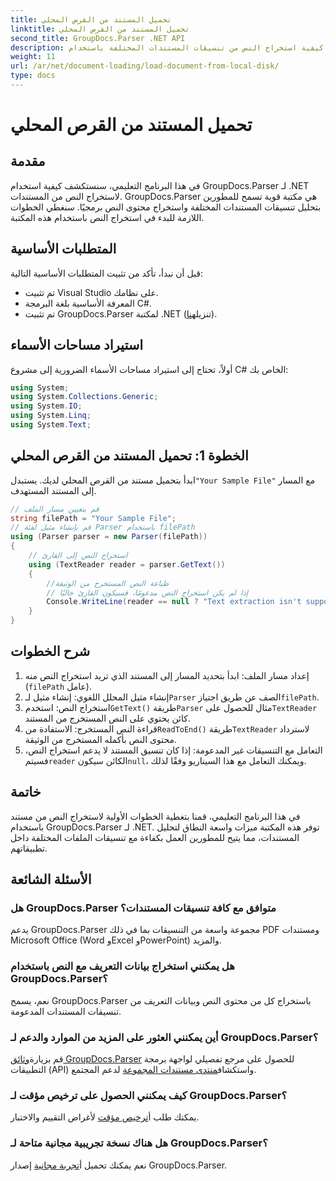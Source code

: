 ```yaml
---
title: تحميل المستند من القرص المحلي
linktitle: تحميل المستند من القرص المحلي
second_title: GroupDocs.Parser .NET API
description: تعرف على كيفية استخراج النص من تنسيقات المستندات المختلفة باستخدام GroupDocs.Parser لـ .NET. استخراج النص بسهولة وفعالية باستخدام لغة C#.
weight: 11
url: /ar/net/document-loading/load-document-from-local-disk/
type: docs
---
```

# تحميل المستند من القرص المحلي

## مقدمة
في هذا البرنامج التعليمي، سنستكشف كيفية استخدام GroupDocs.Parser لـ .NET لاستخراج النص من المستندات. GroupDocs.Parser هي مكتبة قوية تسمح للمطورين بتحليل تنسيقات المستندات المختلفة واستخراج محتوى النص برمجيًا. سنغطي الخطوات اللازمة للبدء في استخراج النص باستخدام هذه المكتبة.
## المتطلبات الأساسية
قبل أن نبدأ، تأكد من تثبيت المتطلبات الأساسية التالية:
- تم تثبيت Visual Studio على نظامك.
- المعرفة الأساسية بلغة البرمجة C#.
-  تم تثبيت GroupDocs.Parser لمكتبة .NET (تنزيل[هنا](https://releases.groupdocs.com/parser/net/)).

## استيراد مساحات الأسماء
أولاً، تحتاج إلى استيراد مساحات الأسماء الضرورية إلى مشروع C# الخاص بك:
```csharp
using System;
using System.Collections.Generic;
using System.IO;
using System.Linq;
using System.Text;
```
## الخطوة 1: تحميل المستند من القرص المحلي
 ابدأ بتحميل مستند من القرص المحلي لديك. يستبدل`"Your Sample File"` مع المسار إلى المستند المستهدف.
```csharp
// قم بتعيين مسار الملف
string filePath = "Your Sample File";
// قم بإنشاء مثيل لفئة Parser باستخدام filePath
using (Parser parser = new Parser(filePath))
{
    // استخراج النص إلى القارئ
    using (TextReader reader = parser.GetText())
    {
        //طباعة النص المستخرج من الوثيقة
        // إذا لم يكن استخراج النص مدعومًا، فسيكون القارئ خاليًا
        Console.WriteLine(reader == null ? "Text extraction isn't supported" : reader.ReadToEnd());
    }
}
```
## شرح الخطوات
1. إعداد مسار الملف: ابدأ بتحديد المسار إلى المستند الذي تريد استخراج النص منه (`filePath` عامل).
2.  إنشاء مثيل المحلل اللغوي: إنشاء مثيل لـ`Parser` الصف عن طريق اجتياز`filePath`.
3.  استخراج النص: استخدم`GetText()` طريقة`Parser` مثال للحصول على`TextReader` كائن يحتوي على النص المستخرج من المستند.
4.  قراءة النص المستخرج: الاستفادة من`ReadToEnd()` طريقة`TextReader` لاسترداد محتوى النص بأكمله المستخرج من الوثيقة.
5.  التعامل مع التنسيقات غير المدعومة: إذا كان تنسيق المستند لا يدعم استخراج النص، فسيتم`reader` الكائن سيكون`null`، ويمكنك التعامل مع هذا السيناريو وفقًا لذلك.

## خاتمة
في هذا البرنامج التعليمي، قمنا بتغطية الخطوات الأولية لاستخراج النص من مستند باستخدام GroupDocs.Parser لـ .NET. توفر هذه المكتبة ميزات واسعة النطاق لتحليل المستندات، مما يتيح للمطورين العمل بكفاءة مع تنسيقات الملفات المختلفة داخل تطبيقاتهم.

## الأسئلة الشائعة
### هل GroupDocs.Parser متوافق مع كافة تنسيقات المستندات؟
يدعم GroupDocs.Parser مجموعة واسعة من التنسيقات بما في ذلك PDF ومستندات Microsoft Office (Word وExcel وPowerPoint) والمزيد.
### هل يمكنني استخراج بيانات التعريف مع النص باستخدام GroupDocs.Parser؟
نعم، يسمح GroupDocs.Parser باستخراج كل من محتوى النص وبيانات التعريف من تنسيقات المستندات المدعومة.
### أين يمكنني العثور على المزيد من الموارد والدعم لـ GroupDocs.Parser؟
 قم بزيارة[وثائق GroupDocs.Parser](https://tutorials.groupdocs.com/parser/net/) للحصول على مرجع تفصيلي لواجهة برمجة التطبيقات (API) واستكشاف[منتدى مستندات المجموعة](https://forum.groupdocs.com/c/parser/17) لدعم المجتمع.
### كيف يمكنني الحصول على ترخيص مؤقت لـ GroupDocs.Parser؟
 يمكنك طلب أ[ترخيص مؤقت](https://purchase.groupdocs.com/temporary-license/) لأغراض التقييم والاختبار.
### هل هناك نسخة تجريبية مجانية متاحة لـ GroupDocs.Parser؟
 نعم يمكنك تحميل أ[تجربة مجانية](https://releases.groupdocs.com/) إصدار GroupDocs.Parser.